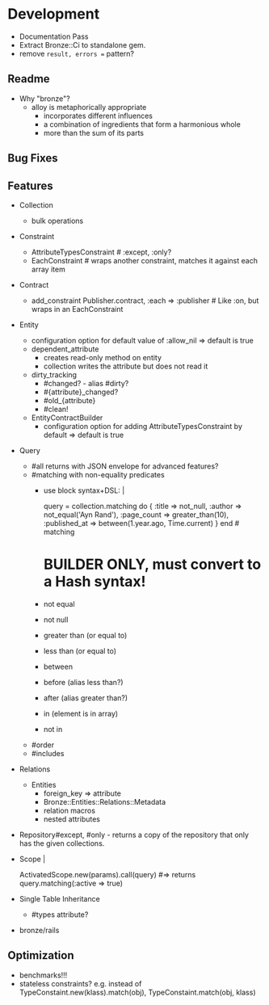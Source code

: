 # Development

- Documentation Pass
- Extract Bronze::Ci to standalone gem.
- remove `result, errors =` pattern?

## Readme

- Why "bronze"?
  - alloy is metaphorically appropriate
    - incorporates different influences
    - a combination of ingredients that form a harmonious whole
    - more than the sum of its parts

## Bug Fixes

## Features

- Collection
  - bulk operations
- Constraint
  - AttributeTypesConstraint # :except, :only?
  - EachConstraint # wraps another constraint, matches it against each array item
- Contract
  - add_constraint Publisher.contract, :each => :publisher # Like :on, but wraps in an EachConstraint
- Entity
  - configuration option for default value of :allow_nil => default is true
  - dependent_attribute
    - creates read-only method on entity
    - collection writes the attribute but does not read it
  - dirty_tracking
    - #changed? - alias #dirty?
    - #{attribute}_changed?
    - #old_{attribute}
    - #clean!
  - EntityContractBuilder
    - configuration option for adding AttributeTypesConstraint by default => default is true
- Query
  - #all returns with JSON envelope for advanced features?
  - #matching with non-equality predicates
    - use block syntax+DSL: |

      query = collection.matching do
        {
          :title => not_null,
          :author => not_equal('Ayn Rand'),
          :page_count => greater_than(10),
          :published_at => between(1.year.ago, Time.current)
        }
      end # matching

      # BUILDER ONLY, must convert to a Hash syntax!
    - not equal
    - not null
    - greater than (or equal to)
    - less than (or equal to)
    - between
    - before (alias less than?)
    - after (alias greater than?)
    - in (element is in array)
    - not in
  - #order
  - #includes
- Relations
  - Entities
    - foreign_key => attribute
    - Bronze::Entities::Relations::Metadata
    - relation macros
    - nested attributes
- Repository#except, #only - returns a copy of the repository that only has the given collections.
- Scope |

  ActivatedScope.new(params).call(query)
  #=> returns query.matching(:active => true)

- Single Table Inheritance
  - #types attribute?
- bronze/rails

## Optimization

- benchmarks!!!
- stateless constraints? e.g. instead of TypeConstaint.new(klass).match(obj), TypeConstaint.match(obj, klass)
